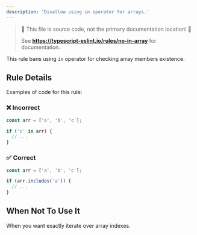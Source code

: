 ```yaml
---
description: 'Disallow using in operator for arrays.'
---
```


> 🛑 This file is source code, not the primary documentation location! 🛑
>
> See **https://typescript-eslint.io/rules/no-in-array** for documentation.

This rule bans using `in` operator for checking array members existence.

## Rule Details

Examples of code for this rule:

### ❌ Incorrect

```ts
const arr = ['a', 'b', 'c'];

if ('c' in arr) {
  // ...
}
```

### ✅ Correct

```ts
const arr = ['a', 'b', 'c'];

if (arr.includes('a')) {
  // ...
}
```

## When Not To Use It

When you want exactly iterate over array indexes.
